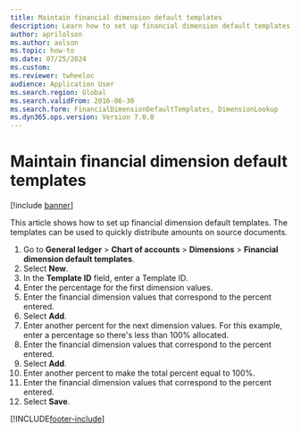 ```yaml
--- 
title: Maintain financial dimension default templates
description: Learn how to set up financial dimension default templates, including a step-by-step process for maintaining financial dimensions.
author: aprilolson
ms.author: aolson
ms.topic: how-to
ms.date: 07/25/2024
ms.custom:
ms.reviewer: twheeloc   
audience: Application User   
ms.search.region: Global
ms.search.validFrom: 2016-06-30
ms.search.form: FinancialDimensionDefaultTemplates, DimensionLookup
ms.dyn365.ops.version: Version 7.0.0 
---
```


# Maintain financial dimension default templates

[!include [banner](../../includes/banner.md)]

This article shows how to set up financial dimension default templates. The templates can be used to quickly distribute amounts on source documents.

1. Go to **General ledger** > **Chart of accounts** > **Dimensions** > **Financial dimension default templates**.
2. Select **New**.
3. In the **Template ID** field, enter a Template ID.
4. Enter the percentage for the first dimension values.
5. Enter the financial dimension values that correspond to the percent entered.
6. Select **Add**.
7. Enter another percent for the next dimension values. For this example, enter a percentage so there's less than 100% allocated. 
8. Enter the financial dimension values that correspond to the percent entered.
9. Select **Add**.
10. Enter another percent to make the total percent equal to 100%.
11. Enter the financial dimension values that correspond to the percent entered.
12. Select **Save**.



[!INCLUDE[footer-include](../../../includes/footer-banner.md)]
